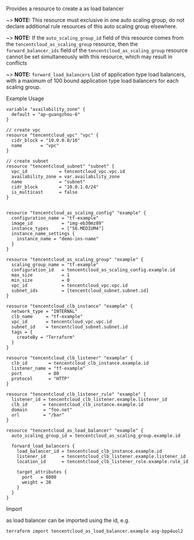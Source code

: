 Provides a resource to create a as load balancer

~> **NOTE:** This resource must exclusive in one auto scaling group, do not declare additional rule resources of this auto scaling group elsewhere.

~> **NOTE:** If the `auto_scaling_group_id` field of this resource comes from the `tencentcloud_as_scaling_group` resource, then the `forward_balancer_ids` field of the `tencentcloud_as_scaling_group` resource cannot be set simultaneously with this resource, which may result in conflicts

~> **NOTE:** `forward_load_balancers` List of application type load balancers, with a maximum of 100 bound application type load balancers for each scaling group.

Example Usage

```hcl
variable "availability_zone" {
  default = "ap-guangzhou-6"
}

// create vpc
resource "tencentcloud_vpc" "vpc" {
  cidr_block = "10.0.0.0/16"
  name       = "vpc"
}

// create subnet
resource "tencentcloud_subnet" "subnet" {
  vpc_id            = tencentcloud_vpc.vpc.id
  availability_zone = var.availability_zone
  name              = "subnet"
  cidr_block        = "10.0.1.0/24"
  is_multicast      = false
}


resource "tencentcloud_as_scaling_config" "example" {
  configuration_name = "tf-example"
  image_id           = "img-eb30mz89"
  instance_types     = ["S6.MEDIUM4"]
  instance_name_settings {
    instance_name = "demo-ins-name"
  }
}

resource "tencentcloud_as_scaling_group" "example" {
  scaling_group_name = "tf-example"
  configuration_id   = tencentcloud_as_scaling_config.example.id
  max_size           = 1
  min_size           = 0
  vpc_id             = tencentcloud_vpc.vpc.id
  subnet_ids         = [tencentcloud_subnet.subnet.id]
}

resource "tencentcloud_clb_instance" "example" {
  network_type = "INTERNAL"
  clb_name     = "tf-example"
  vpc_id       = tencentcloud_vpc.vpc.id
  subnet_id    = tencentcloud_subnet.subnet.id
  tags = {
    createBy = "Terraform"
  }
}

resource "tencentcloud_clb_listener" "example" {
  clb_id        = tencentcloud_clb_instance.example.id
  listener_name = "tf-example"
  port          = 80
  protocol      = "HTTP"
}

resource "tencentcloud_clb_listener_rule" "example" {
  listener_id = tencentcloud_clb_listener.example.listener_id
  clb_id      = tencentcloud_clb_instance.example.id
  domain      = "foo.net"
  url         = "/bar"
}

resource "tencentcloud_as_load_balancer" "example" {
  auto_scaling_group_id = tencentcloud_as_scaling_group.example.id

  forward_load_balancers {
    load_balancer_id = tencentcloud_clb_instance.example.id
    listener_id      = tencentcloud_clb_listener.example.listener_id
    location_id      = tencentcloud_clb_listener_rule.example.rule_id

    target_attributes {
      port   = 8080
      weight = 20
    }
  }
}
```

Import

as load balancer can be imported using the id, e.g.

```
terraform import tencentcloud_as_load_balancer.example asg-bpp4uol2
```
